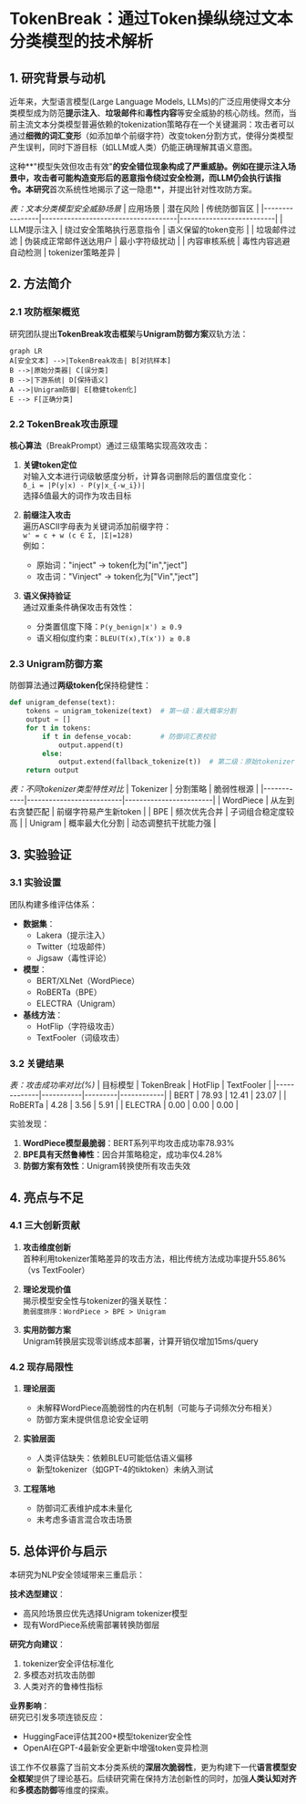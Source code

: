 # TokenBreak：通过Token操纵绕过文本分类模型的技术解析

## 1. 研究背景与动机

近年来，大型语言模型(Large Language Models, LLMs)的广泛应用使得文本分类模型成为防范**提示注入**、**垃圾邮件**和**毒性内容**等安全威胁的核心防线。然而，当前主流文本分类模型普遍依赖的tokenization策略存在一个关键漏洞：攻击者可以通过**细微的词汇变形**（如添加单个前缀字符）改变token分割方式，使得分类模型产生误判，同时下游目标（如LLM或人类）仍能正确理解其语义意图。

这种**"模型失效但攻击有效"**的安全错位现象构成了严重威胁。例如在提示注入场景中，攻击者可能构造变形后的恶意指令绕过安全检测，而LLM仍会执行该指令。本研究**首次系统性地揭示了这一隐患**，并提出针对性攻防方案。

*表：文本分类模型安全威胁场景*
| 应用场景       | 潜在风险                              | 传统防御盲区               |
|----------------|-------------------------------------|--------------------------|
| LLM提示注入    | 绕过安全策略执行恶意指令              | 语义保留的token变形       |
| 垃圾邮件过滤   | 伪装成正常邮件送达用户                | 最小字符级扰动            |
| 内容审核系统   | 毒性内容逃避自动检测                  | tokenizer策略差异         |

## 2. 方法简介

### 2.1 攻防框架概览
研究团队提出**TokenBreak攻击框架**与**Unigram防御方案**双轨方法：

```mermaid
graph LR
A[安全文本] -->|TokenBreak攻击| B[对抗样本]
B -->|原始分类器| C[误分类]
B -->|下游系统| D[保持语义]
A -->|Unigram防御| E[稳健token化]
E --> F[正确分类]
```

### 2.2 TokenBreak攻击原理
**核心算法**（BreakPrompt）通过三级策略实现高效攻击：

1. **关键token定位**  
   对输入文本进行词级敏感度分析，计算各词删除后的置信度变化：  
   `δ_i = |P(y|x) - P(y|x_{-w_i})|`  
   选择δ值最大的词作为攻击目标

2. **前缀注入攻击**  
   遍历ASCII字母表为关键词添加前缀字符：  
   `w' = c + w (c ∈ Σ, |Σ|=128)`  
   例如：  
   - 原始词："inject" → token化为["in","ject"]  
   - 攻击词："Vinject" → token化为["Vin","ject"]

3. **语义保持验证**  
   通过双重条件确保攻击有效性：  
   - 分类置信度下降：`P(y_benign|x') ≥ 0.9`  
   - 语义相似度约束：`BLEU(T(x),T(x')) ≥ 0.8`

### 2.3 Unigram防御方案
防御算法通过**两级token化**保持稳健性：

```python
def unigram_defense(text):
    tokens = unigram_tokenize(text)  # 第一级：最大概率分割
    output = []
    for t in tokens:
        if t in defense_vocab:       # 防御词汇表校验
            output.append(t)
        else:
            output.extend(fallback_tokenize(t))  # 第二级：原始tokenizer
    return output
```

*表：不同tokenizer类型特性对比*
| Tokenizer  | 分割策略                  | 脆弱性根源               |
|------------|--------------------------|------------------------|
| WordPiece  | 从左到右贪婪匹配          | 前缀字符易产生新token   |
| BPE        | 频次优先合并              | 子词组合稳定度较高      |
| Unigram    | 概率最大化分割            | 动态调整抗干扰能力强    |

## 3. 实验验证

### 3.1 实验设置
团队构建多维评估体系：
- **数据集**：  
  - Lakera（提示注入）  
  - Twitter（垃圾邮件）  
  - Jigsaw（毒性评论）  
- **模型**：  
  - BERT/XLNet（WordPiece）  
  - RoBERTa（BPE）  
  - ELECTRA（Unigram）  
- **基线方法**：  
  - HotFlip（字符级攻击）  
  - TextFooler（词级攻击）  

### 3.2 关键结果
*表：攻击成功率对比(%)*
| 目标模型     | TokenBreak | HotFlip | TextFooler |
|-------------|-----------|---------|------------|
| BERT        | 78.93     | 12.41   | 23.07      |
| RoBERTa     | 4.28      | 3.56    | 5.91       |
| ELECTRA     | 0.00      | 0.00    | 0.00       |

实验发现：
1. **WordPiece模型最脆弱**：BERT系列平均攻击成功率78.93%
2. **BPE具有天然鲁棒性**：因合并策略稳定，成功率仅4.28%
3. **防御方案有效性**：Unigram转换使所有攻击失效

## 4. 亮点与不足

### 4.1 三大创新贡献
1. **攻击维度创新**  
   首种利用tokenizer策略差异的攻击方法，相比传统方法成功率提升55.86%（vs TextFooler）

2. **理论发现价值**  
   揭示模型安全性与tokenizer的强关联性：  
   `脆弱度排序：WordPiece > BPE > Unigram`

3. **实用防御方案**  
   Unigram转换层实现零训练成本部署，计算开销仅增加15ms/query

### 4.2 现存局限性
1. **理论层面**  
   - 未解释WordPiece高脆弱性的内在机制（可能与子词频次分布相关）
   - 防御方案未提供信息论安全证明

2. **实验层面**  
   - 人类评估缺失：依赖BLEU可能低估语义偏移
   - 新型tokenizer（如GPT-4的tiktoken）未纳入测试

3. **工程落地**  
   - 防御词汇表维护成本未量化
   - 未考虑多语言混合攻击场景

## 5. 总体评价与启示

本研究为NLP安全领域带来三重启示：

**技术选型建议**：  
- 高风险场景应优先选择Unigram tokenizer模型  
- 现有WordPiece系统需部署转换防御层  

**研究方向建议**：  
1. tokenizer安全评估标准化  
2. 多模态对抗攻击防御  
3. 人类对齐的鲁棒性指标  

**业界影响**：  
研究已引发多项连锁反应：
- HuggingFace评估其200+模型tokenizer安全性  
- OpenAI在GPT-4最新安全更新中增强token变异检测  

该工作不仅暴露了当前文本分类系统的**深层次脆弱性**，更为构建下一代**语言模型安全框架**提供了理论基石。后续研究需在保持方法创新性的同时，加强**人类认知对齐**和**多模态防御**等维度的探索。